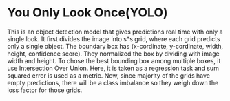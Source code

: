 # You Only Look Once(YOLO)

This is an object detection model that gives predictions real time with only
a single look. It first divides the image into s*s grid, where each grid predicts
only a single object. The boundary box has (x-cordinate, y-cordinate, width,
height, confidence score). They normalized the box by dividing with image 
width and height. To chose the best bounding box among multiple boxes, it
use Intersection Over Union. Here, it is taken as a regression task and sum
squared error is used as a metric. Now, since majority of the grids have empty
predictions, there will be a class imbalance so they weigh down the loss factor
for those grids. 
